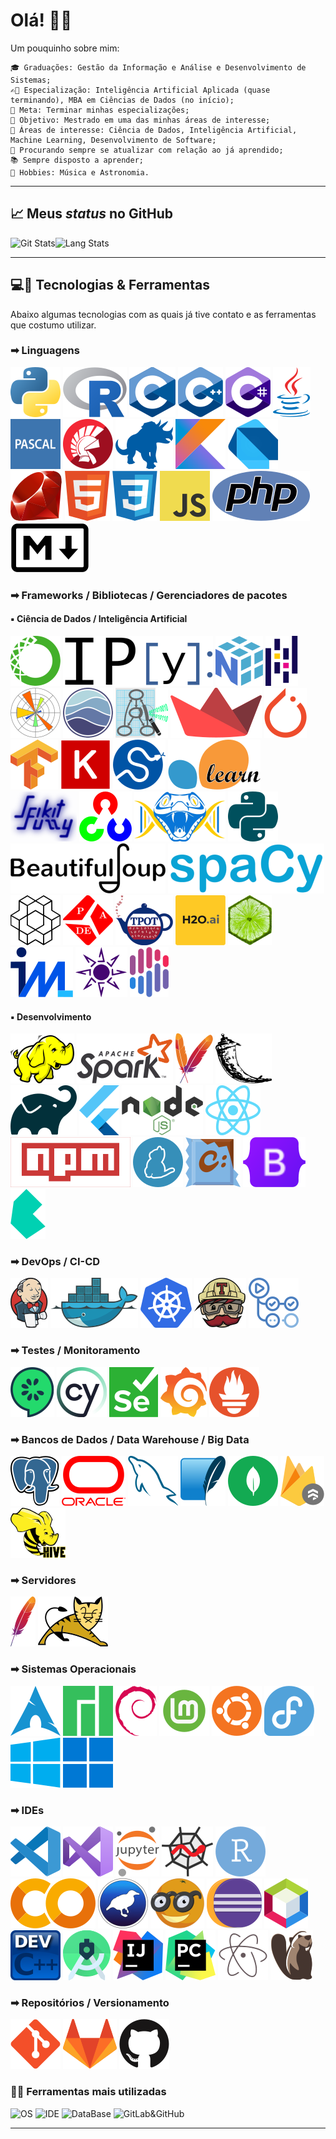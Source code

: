 # Olá! &#x1F44B;&#x1F604;

Um pouquinho sobre mim:

    🎓 Graduações: Gestão da Informação e Análise e Desenvolvimento de Sistemas;
    ✍🏻 Especialização: Inteligência Artificial Aplicada (quase terminando), MBA em Ciências de Dados (no início);
    🔬 Meta: Terminar minhas especializações;
    🔭 Objetivo: Mestrado em uma das minhas áreas de interesse;
    🤖 Áreas de interesse: Ciência de Dados, Inteligência Artificial, Machine Learning, Desenvolvimento de Software;
    📑 Procurando sempre se atualizar com relação ao já aprendido;
    📚 Sempre disposto a aprender;
    🎼 Hobbies: Música e Astronomia.

---

## &#x1F4C8; Meus *status* no GitHub

![Git Stats](https://github-readme-stats.vercel.app/api?username=luishpaiva&show_icones=true&include_all_commits=true&count_private=true)![Lang Stats](https://github-readme-stats.vercel.app/api/top-langs/?username=luishpaiva&layout=compact&langs_count=16&hide=jupyter%20notebook)

---

## &#x1F4BB;&#x1F527; Tecnologias & Ferramentas

Abaixo algumas tecnologias com as quais já tive contato e as ferramentas que costumo utilizar.

### &#x27A1; Linguagens

![Python](./icones/python.svg) ![R](./icones/r.svg) ![C](./icones/c.svg) ![C++](./icones/cplusplus.svg) ![C#](./icones/csharp.svg) ![Java](./icones/java.svg) ![Pascal](./icones/pascal.svg) ![Delphi](./icones/delphi.svg) ![COBOL](./icones/cobol.svg) ![Kotlin](./icones/kotlin.svg) ![Dart](./icones/dart.svg) ![Ruby](./icones/ruby.svg) ![HTML5](./icones/html.svg) ![CSS3](./icones/css3.svg) ![JavaScript/ECMAScript](./icones/javascript.svg) ![PHP](./icones/php.svg) ![Markdown](./icones/markdown.svg)

### &#x27A1; Frameworks / Bibliotecas / Gerenciadores de pacotes

#### &#x25AA; Ciência de Dados / Inteligência Artificial

![Anaconda](./icones/anaconda.svg) ![IPython](./icones/ipython.svg) ![NumPy](./icones/numpy.svg) ![Pandas](./icones/pandas.svg) ![Matplotlib](./icones/matplotlib.svg) ![Seaborn](./icones/seaborn.svg) ![Graphviz](./icones/graphviz.svg) ![Streamlit](./icones/streamlit.svg) ![PyTorch](./icones/pytorch.svg) ![Tensorflow](./icones/tensorflow.svg) ![Keras](./icones/keras.svg) ![SciPy](./icones/scipy.svg) ![Scikit Learn](./icones/scikitlearn.svg) ![Scikit Fuzzy](./icones/scikitfuzzy.svg) ![OpenCV](./icones/opencv.svg) ![PyGAD](./icones/pygad.svg) ![Natural Language Toolkit - NLTK](./icones/nltk.svg) ![Beaultiful Soup](./icones/bs4.svg) ![Spacy](./icones/spacy.svg) ![Gym](./icones/gym.svg) ![PADE](./icones/pade.svg) ![TPOT](./icones/tpot.svg) ![H2O](./icones/h2o.svg) ![Local Interpretable Model-Agnostic Explanations - LIME](./icones/lime.svg) ![InterpretML](./icones/interpretml.svg) ![Eli5](./icones/eli5.svg) ![Shap](./icones/shap.svg)

#### &#x25AA; Desenvolvimento

![Apache Hadoop](./icones/hadoop.svg) ![Apache Spark](./icones/spark.svg) ![Apache Maven](./icones/maven.svg) ![Flask](./icones/flask.svg) ![Gradle](./icones/gradle.svg) ![Flutter](./icones/flutter.svg) ![Node.js](./icones/nodejs.svg) ![React](./icones/react.svg) ![npm](./icones/npm.svg) ![yarn](./icones/yarn.svg) ![Chocolatey](./icones/chocolatey.svg) ![Bootstrap](./icones/bootstrap.svg) ![Bulma](./icones/bulma.svg)

### &#x27A1; DevOps / CI-CD

![Jenkins](./icones/jenkins.svg) ![Docker](./icones/docker.svg) ![Kubernetes - K8S =)](./icones/kubernetes.svg) ![Travis CI](./icones/travisci.svg) ![GitHub Actions](./icones/githubactions.svg)

### &#x27A1; Testes / Monitoramento

![Cucumber](./icones/cucumber.svg) ![Cypress App](./icones/cypress.svg) ![Selenium](./icones/selenium.svg) ![Grafana](./icones/grafana.svg) ![Prometheus](./icones/prometheus.svg)

### &#x27A1; Bancos de Dados / Data Warehouse / Big Data

![PostGreSQL](./icones/postgresql.svg) ![Oracle Database](./icones/oracle.svg) ![MySQL](./icones/mysql.svg) ![SQLite](./icones/sqlite.svg) ![MongoDB](./icones/mongodb.svg) ![Firestore](./icones/firestore.svg) ![Apache Hive](./icones/hive.svg)

### &#x27A1; Servidores

![Apache](./icones/apache.svg) ![Tomcat](./icones/tomcat.svg)

### &#x27A1; Sistemas Operacionais

![GNU/Linux Arch](./icones/arch.svg) ![GNU/Linux Manjaro](./icones/manjaro.svg) ![GNU/Linux Debian](./icones/debian.svg) ![GNU/Linux Mint](./icones/mint.svg) ![GNU/Linux Ubuntu](./icones/ubuntu.svg) ![GNU/Linux Fedora](./icones/fedora.svg) ![Microsoft Windows 10](./icones/windows10.svg) ![Microsoft Windows 11](./icones/windows11.svg)

### &#x27A1; IDEs

![Visual Studio Code](./icones/vscode.svg) ![Visual Studio](./icones/visualstudio.svg) ![Jupyter Lab/Notebook](./icones/jupyter.svg) ![Spyder](./icones/spyder.svg) ![RStudio](./icones/rstudio.svg) ![Google Colab](./icones/googlecolab.svg) ![Weka 3](./icones/weka.svg) ![Orange Data Mining](./icones/orange.svg) ![Eclipse](./icones/eclipse.svg) ![Apache NetBeans](./icones/netbeans.svg) ![Dev C++](./icones/devcplusplus.svg) ![Android Studio](./icones/androidstudio.svg) ![IntelliJ IDEA](./icones/intellij.svg) ![PyCharm](./icones/pycharm.svg) ![Atom](./icones/atom.svg) ![DBeaver](./icones/dbeaver.svg)

### &#x27A1; Repositórios / Versionamento

![Git](./icones/git.svg) ![GitLab](./icones/gitlab.svg) ![GitHub](./icones/github.svg)

### &#x1F468;&#x200D;&#x1F4BB; Ferramentas mais utilizadas

![OS](https://img.shields.io/badge/OS-Arch&Windows-informational?style=flat&logo=arch&windows%logoColor=white&color=blue) ![IDE](https://img.shields.io/badge/IDE-Visual_Studio_Code-informational?style=flat&logo=visualstudiocode&logoColor=white&color=blue) ![DataBase](https://img.shields.io/badge/DataBase-PostgreSQL-informational?style=flat&logo=postgresql&logoColor=white&color=blue) ![GitLab&GitHub](https://img.shields.io/badge/Version_Control-GitLab&GitHub-informational?style=flat&logo=git&logoColor=white&color=blue)

---
